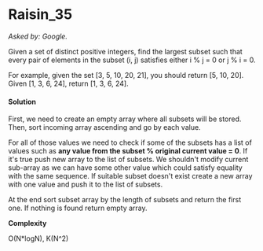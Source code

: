 # Raisin_35

*Asked by: Google.*

Given a set of distinct positive integers, find the largest subset such that every pair of elements in the subset (i, j) satisfies either i % j = 0 or j % i = 0.

For example, given the set [3, 5, 10, 20, 21], you should return [5, 10, 20]. Given [1, 3, 6, 24], return [1, 3, 6, 24].

#### Solution

First, we need to create an empty array where all subsets will be stored. Then, sort incoming array ascending and go by each value. 

For all of those values we need to check if some of the subsets has a list of values such as **any value from the subset % original current value = 0**. If it's true push new array to the list of subsets. We shouldn't modify current sub-array as we can have some other value which could satisfy equality with the same sequence. If suitable subset doesn't exist create a new array with one value and push it to the list of subsets.

At the end sort subset array by the length of subsets and return the first one. If nothing is found return empty array.

**Сomplexity** 

O(N*logN), K(N^2)